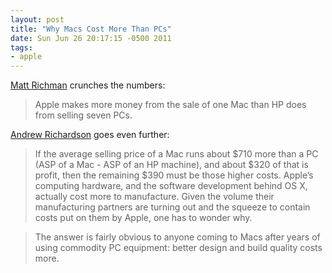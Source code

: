 ```yaml
---
layout: post
title: "Why Macs Cost More Than PCs"
date: Sun Jun 26 20:17:15 -0500 2011
tags:
- apple
---
```


[Matt Richman](http://mattrichman.tumblr.com/post/6844151919/a-consequence-of-losing-the-pc-wars) crunches the numbers:

> Apple makes more money from the sale of one Mac than HP does from selling seven PCs.

[Andrew Richardson](http://www.bazingajournal.com/2011/06/why-macs-cost-more.html) goes even further:

> If the average selling price of a Mac runs about $710 more than a PC (ASP of a Mac - ASP of an HP machine), and about $320 of that is profit, then the remaining $390 must be those higher costs. Apple’s computing hardware, and the software development behind OS X, actually cost more to manufacture. Given the volume their manufacturing partners are turning out and the squeeze to contain costs put on them by Apple, one has to wonder why.

> The answer is fairly obvious to anyone coming to Macs after years of using commodity PC equipment: better design and build quality costs more.

